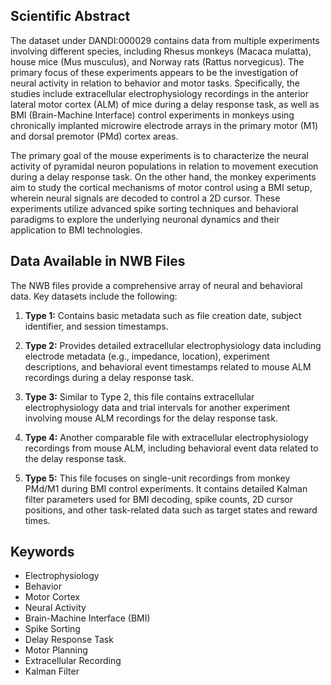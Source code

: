 ## Scientific Abstract

The dataset under DANDI:000029 contains data from multiple experiments involving different species, including Rhesus monkeys (Macaca mulatta), house mice (Mus musculus), and Norway rats (Rattus norvegicus). The primary focus of these experiments appears to be the investigation of neural activity in relation to behavior and motor tasks. Specifically, the studies include extracellular electrophysiology recordings in the anterior lateral motor cortex (ALM) of mice during a delay response task, as well as BMI (Brain-Machine Interface) control experiments in monkeys using chronically implanted microwire electrode arrays in the primary motor (M1) and dorsal premotor (PMd) cortex areas.

The primary goal of the mouse experiments is to characterize the neural activity of pyramidal neuron populations in relation to movement execution during a delay response task. On the other hand, the monkey experiments aim to study the cortical mechanisms of motor control using a BMI setup, wherein neural signals are decoded to control a 2D cursor. These experiments utilize advanced spike sorting techniques and behavioral paradigms to explore the underlying neuronal dynamics and their application to BMI technologies.

## Data Available in NWB Files

The NWB files provide a comprehensive array of neural and behavioral data. Key datasets include the following:

1. **Type 1:** Contains basic metadata such as file creation date, subject identifier, and session timestamps.
  
2. **Type 2:** Provides detailed extracellular electrophysiology data including electrode metadata (e.g., impedance, location), experiment descriptions, and behavioral event timestamps related to mouse ALM recordings during a delay response task.

3. **Type 3:** Similar to Type 2, this file contains extracellular electrophysiology data and trial intervals for another experiment involving mouse ALM recordings for the delay response task.

4. **Type 4:** Another comparable file with extracellular electrophysiology recordings from mouse ALM, including behavioral event data related to the delay response task.
  
5. **Type 5:** This file focuses on single-unit recordings from monkey PMd/M1 during BMI control experiments. It contains detailed Kalman filter parameters used for BMI decoding, spike counts, 2D cursor positions, and other task-related data such as target states and reward times.

## Keywords

- Electrophysiology
- Behavior
- Motor Cortex
- Neural Activity
- Brain-Machine Interface (BMI)
- Spike Sorting
- Delay Response Task
- Motor Planning
- Extracellular Recording
- Kalman Filter